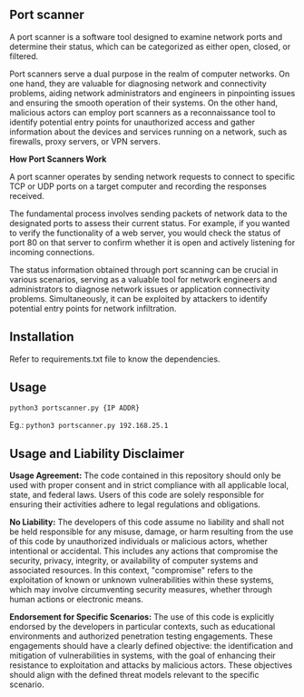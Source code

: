 ## Port scanner
A port scanner is a software tool designed to examine network ports and determine their status, which can be categorized as either open, closed, or filtered.

Port scanners serve a dual purpose in the realm of computer networks. On one hand, they are valuable for diagnosing network and connectivity problems, aiding network administrators and engineers in pinpointing issues and ensuring the smooth operation of their systems. On the other hand, malicious actors can employ port scanners as a reconnaissance tool to identify potential entry points for unauthorized access and gather information about the devices and services running on a network, such as firewalls, proxy servers, or VPN servers.

**How Port Scanners Work**

A port scanner operates by sending network requests to connect to specific TCP or UDP ports on a target computer and recording the responses received.

The fundamental process involves sending packets of network data to the designated ports to assess their current status. For example, if you wanted to verify the functionality of a web server, you would check the status of port 80 on that server to confirm whether it is open and actively listening for incoming connections.

The status information obtained through port scanning can be crucial in various scenarios, serving as a valuable tool for network engineers and administrators to diagnose network issues or application connectivity problems. Simultaneously, it can be exploited by attackers to identify potential entry points for network infiltration.
## Installation
Refer to requirements.txt file to know the dependencies.

## Usage
`` python3 portscanner.py {IP ADDR} ``

Eg.: ` python3 portscanner.py 192.168.25.1 `
## Usage and Liability Disclaimer

**Usage Agreement:** The code contained in this repository should only be used with proper consent and in strict compliance with all applicable local, state, and federal laws. Users of this code are solely responsible for ensuring their activities adhere to legal regulations and obligations.

**No Liability:** The developers of this code assume no liability and shall not be held responsible for any misuse, damage, or harm resulting from the use of this code by unauthorized individuals or malicious actors, whether intentional or accidental. This includes any actions that compromise the security, privacy, integrity, or availability of computer systems and associated resources. In this context, "compromise" refers to the exploitation of known or unknown vulnerabilities within these systems, which may involve circumventing security measures, whether through human actions or electronic means.

**Endorsement for Specific Scenarios:** The use of this code is explicitly endorsed by the developers in particular contexts, such as educational environments and authorized penetration testing engagements. These engagements should have a clearly defined objective: the identification and mitigation of vulnerabilities in systems, with the goal of enhancing their resistance to exploitation and attacks by malicious actors. These objectives should align with the defined threat models relevant to the specific scenario.


